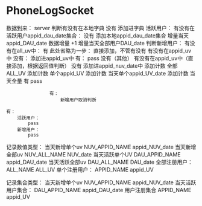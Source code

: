 # PhoneLogSocket

数据到来：
	server 判断有没有在本地字典
	没有
		添加进字典
			活跃用户：
				有没有在活跃用户appid_dau_date集合：
					没有
						添加本地appid_dau_date集合
						增量当天appid_DAU_date 数据增量 +1
						增量当天全部用户DAU_date
						判断新增用户：
							有没有在all_uv中：
								有
									此处省略为一步： 直接添加，不管有没有
									有没有在appid_uv中
										没有：
											添加进appid_uv中
										有：
											pass
								没有（其他）
									有没有在appid_uv中（直接添加，根据返回值判断）
										没有
											添加进appid_nuv_date中
											添加计数 全部ALL_UV
											添加计数 单个appid_UV
											添加计数 当天单个appid_UV_date
											添加计数 当天全量
										有
											pass

					有：
						新增用户取消判断

	有：
		活跃用户：
			pass
		新增用户：
			pass
				
				
记录数值类型：
	当天新增单个uv
	NUV_APPID_NAME 		appid_NUV_date
	当天新增全部uv
	NUV_ALL_NAME		NUV_date
	当天活跃单个UV
	DAU_APPID_NAME		appid_DAU_date
	当天活跃全部uv
	DAU_ALL_NAME		DAU_date
	全部注册用户：
	ALL_NAME      		ALL_UV
	单个注册用户：
	APPID_NAME			appid_UV

记录集合类型：
	当天新增单个uv
	NUV_APPID_NAME		appid_NUV_date
	当天活跃用户集合：
	DAU_APPID_NAME		appid_DAU_date
	用户注册集合
	APPID_NAME			appid_UV